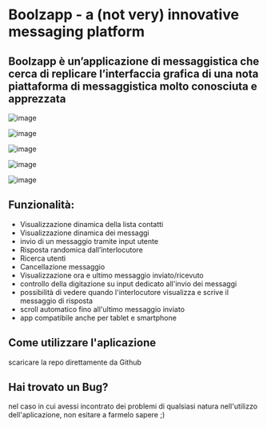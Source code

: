 # Boolzapp - a (not very) innovative messaging platform

## Boolzapp è un’applicazione di messaggistica che cerca di replicare l’interfaccia grafica di una nota piattaforma di messaggistica molto conosciuta e apprezzata

![image](https://github.com/DavideAlovisio13/vue-boolzapp/assets/157397728/16eebd5d-b6e5-4b06-bf5d-66e235cc0421)

![image](https://github.com/DavideAlovisio13/vue-boolzapp/assets/157397728/91a93123-9c9d-4485-b21b-487200299ad1)

![image](https://github.com/DavideAlovisio13/vue-boolzapp/assets/157397728/edd8fb1e-dfb0-43b6-a1d0-981074f7d730)

![image](https://github.com/DavideAlovisio13/vue-boolzapp/assets/157397728/053b81f4-e57a-44cc-824a-f4472b529096)

![image](https://github.com/DavideAlovisio13/vue-boolzapp/assets/157397728/ec6c57d4-e1f0-436c-9019-fb7247d731ca)



## Funzionalità:

- Visualizzazione dinamica della lista contatti
- Visualizzazione dinamica dei messaggi
- invio di un messaggio tramite input utente
- Risposta randomica dall’interlocutore
- Ricerca utenti
- Cancellazione messaggio
- Visualizzazione ora e ultimo messaggio inviato/ricevuto
- controllo della digitazione su input dedicato all'invio dei messaggi
- possibilità di vedere quando l'interlocutore visualizza e scrive il messaggio di risposta
- scroll automatico fino all'ultimo messaggio inviato
- app compatibile anche per tablet e smartphone

## Come utilizzare l'aplicazione

scaricare la repo direttamente da Github 

## Hai trovato un Bug?

nel caso in cui avessi incontrato dei problemi di qualsiasi natura nell'utilizzo dell'aplicazione, non esitare a farmelo sapere ;)

